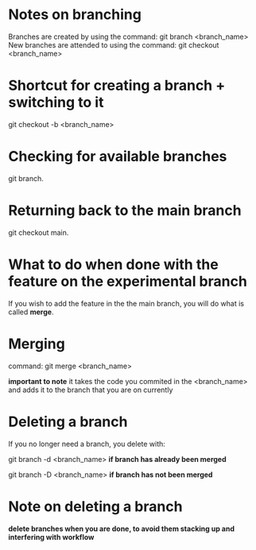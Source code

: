 # Notes on branching

Branches are created by using the command: git branch <branch_name>
New branches are attended to using the command: git checkout <branch_name>

# Shortcut for creating a branch + switching to it

git checkout -b <branch_name>

# Checking for available branches

git branch.

# Returning back to the main branch

git checkout main.

# What to do when done with the  feature on the experimental branch

If you wish to add the feature in the the main branch, you will do what is called **merge**.

# Merging

command: git merge <branch_name>

**important to note**
it takes the code you commited in the  <branch_name> and adds it to the branch that you are on currently

# Deleting a branch

If you no longer need a branch, you delete with: 

git branch -d <branch_name> **if branch has already been merged**

git branch -D <branch_name> **if branch has not been merged**

# Note on deleting a branch 

**delete branches when you are done, to avoid them stacking up and interfering with workflow**
